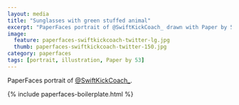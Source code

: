 ```yaml
---
layout: media
title: "Sunglasses with green stuffed animal"
excerpt: "PaperFaces portrait of @SwiftKickCoach_ drawn with Paper by 53 on an iPad."
image: 
  feature: paperfaces-swiftkickcoach-twitter-lg.jpg
  thumb: paperfaces-swiftkickcoach-twitter-150.jpg
category: paperfaces
tags: [portrait, illustration, Paper by 53]
---
```


PaperFaces portrait of [@SwiftKickCoach_](http://twitter.com/SwiftKickCoach_).

{% include paperfaces-boilerplate.html %}